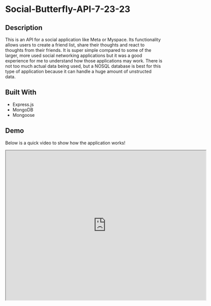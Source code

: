 # Social-Butterfly-API-7-23-23
## Description
This is an API for a social application like Meta or Myspace. Its functionality allows users to create a friend list, share their thoughts and react to thoughts from their friends. It is super simple compared to some of the larger, more used social networking applications but it was a good experience for me to understand how those applications may work. There is not too much actual data being used, but a NOSQL database is best for this type of application because it can handle a huge amount of unstructed data.
## Built With

- Express.js
- MongoDB
- Mongoose 

## Demo
Below is a quick video to show how the application works!
<iframe src="https://drive.google.com/file/d/1h07wMYJKdy3lnrm3zS2JxSnYwTDl6aks/preview" width="640" height="480"></iframe>